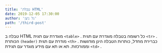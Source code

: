 ```yaml
---
title: 'טבלת HTML'
date: 2019-12-05 17:30:00
author: 'גל ניצן'
path: '/third-post'
---
```


טבלה ב HTML מוגדרת עם תגית `<table>` .
כל רשומה בטבלה מוגדרת עם תגית `<tr>` . הכותרת `(header)` מודרת עם תגית `<th>` . 
כברירת מחדל, כותרות הטבלה הינן מודגשות וממורכזות. 
תא או תא עם מידע מוגדר עם תגידת `<td>` .